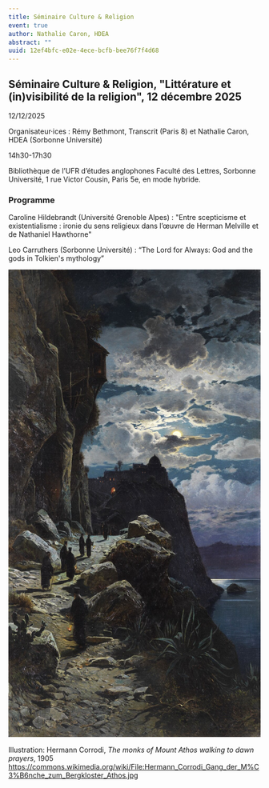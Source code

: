 ```yaml
---
title: Séminaire Culture & Religion 
event: true
author: Nathalie Caron, HDEA
abstract: ""
uuid: 12ef4bfc-e02e-4ece-bcfb-bee76f7f4d68
---
```



## Séminaire Culture & Religion, "Littérature et (in)visibilité de la religion", 12 décembre 2025

12/12/2025

Organisateur·ices : Rémy Bethmont, Transcrit (Paris 8) et Nathalie Caron, HDEA (Sorbonne Université)

14h30-17h30

Bibliothèque de l’UFR d’études anglophones
Faculté des Lettres, Sorbonne Université, 
1 rue Victor Cousin, Paris 5e, en mode hybride. 

### Programme 

Caroline Hildebrandt (Université Grenoble Alpes) : "Entre scepticisme et existentialisme : ironie du sens religieux dans l’œuvre de Herman Melville et de Nathaniel Hawthorne"

Leo Carruthers (Sorbonne Université) : “The Lord for Always: God and the gods in Tolkien's mythology”



![small](Religion.jpg)

Illustration: Hermann Corrodi, *The monks of Mount Athos walking to dawn prayers*, 1905
https://commons.wikimedia.org/wiki/File:Hermann_Corrodi_Gang_der_M%C3%B6nche_zum_Bergkloster_Athos.jpg
